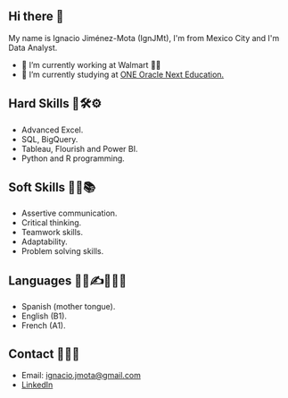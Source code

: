 ## Hi there 👋
My name is Ignacio Jiménez-Mota (IgnJMt), I'm from Mexico City and I'm Data Analyst.
* 🔭 I’m currently working at Walmart 🤩😎
* 🌱 I’m currently studying at [ONE Oracle Next Education.](https://www.oracle.com/mx/education/oracle-next-education/)

## Hard Skills 💪🛠⚙
* Advanced Excel.
* SQL, BigQuery.
* Tableau, Flourish and Power BI.
* Python and R programming.

## Soft Skills 👔🎯📚
* Assertive communication.
* Critical thinking.
* Teamwork skills.
* Adaptability.
* Problem solving skills.

## Languages 📶💭✍🗽🗼🚀
* Spanish (mother tongue).
* English (B1).
* French (A1).

## Contact 📩📡📞
* Email: ignacio.jmota@gmail.com
* [LinkedIn](https://www.linkedin.com/in/ignacio-jim%C3%A9nez-mota-iqm0313/)
